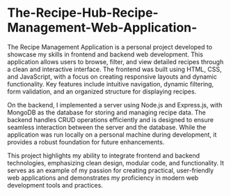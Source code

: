 # The-Recipe-Hub-Recipe-Management-Web-Application-

The Recipe Management Application is a personal project developed to showcase my skills in frontend and backend web development. This application allows users to browse, filter, and view detailed recipes through a clean and interactive interface. The frontend was built using HTML, CSS, and JavaScript, with a focus on creating responsive layouts and dynamic functionality. Key features include intuitive navigation, dynamic filtering, form validation, and an organized structure for displaying recipes.

On the backend, I implemented a server using Node.js and Express.js, with MongoDB as the database for storing and managing recipe data. The backend handles CRUD operations efficiently and is designed to ensure seamless interaction between the server and the database. While the application was run locally on a personal machine during development, it provides a robust foundation for future enhancements.

This project highlights my ability to integrate frontend and backend technologies, emphasizing clean design, modular code, and functionality. It serves as an example of my passion for creating practical, user-friendly web applications and demonstrates my proficiency in modern web development tools and practices.
